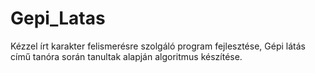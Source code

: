 # Gepi_Latas

Kézzel írt karakter felismerésre szolgáló program fejlesztése, Gépi látás című tanóra során tanultak alapján algoritmus készítése.
